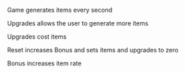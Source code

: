 Game generates items every second

Upgrades allows the user to generate more items

Upgrades cost items

Reset increases Bonus and sets items and upgrades to zero

Bonus increases item rate